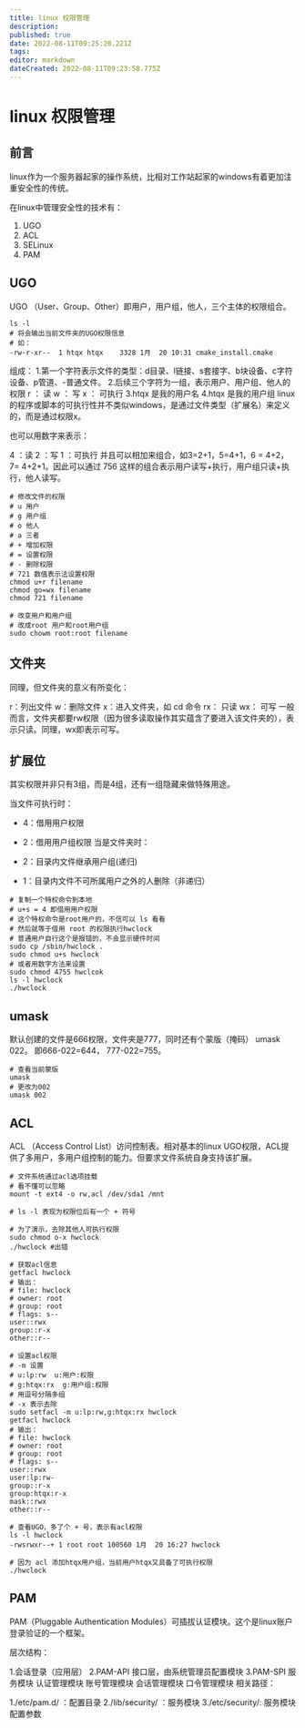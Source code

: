 ```yaml
---
title: linux 权限管理
description: 
published: true
date: 2022-08-11T09:25:20.221Z
tags: 
editor: markdown
dateCreated: 2022-08-11T09:23:58.775Z
---
```


# linux 权限管理
## 前言
linux作为一个服务器起家的操作系统，比相对工作站起家的windows有着更加注重安全性的传统。

在linux中管理安全性的技术有：
1. UGO
1. ACL
1. SELinux
1. PAM
## UGO
UGO （User、Group、Other）即用户，用户组，他人，三个主体的权限组合。
```
ls -l
# 将会输出当前文件夹的UGO权限信息
# 如：
-rw-r-xr--  1 htqx htqx    3328 1月  20 10:31 cmake_install.cmake
```
组成：
1.第一个字符表示文件的类型：d目录、l链接、s套接字、b块设备、c字符设备、p管道、-普通文件。
2.后续三个字符为一组，表示用户、用户组、他人的权限
r ： 读
w ： 写
x ： 可执行
3.htqx 是我的用户名
4.htqx 是我的用户组
linux的程序或脚本的可执行性并不类似windows，是通过文件类型（扩展名）来定义的，而是通过权限x。

也可以用数字来表示：

4 ：读
2 ：写
1 ：可执行
并且可以相加来组合，如3=2+1，5=4+1，6 = 4+2， 7= 4+2+1。因此可以通过 756 这样的组合表示用户读写+执行，用户组只读+执行，他人读写。
```
# 修改文件的权限
# u 用户
# g 用户组
# o 他人
# a 三者
# + 增加权限
# = 设置权限
# - 删除权限
# 721 数值表示法设置权限
chmod u+r filename
chmod go=wx filename
chmod 721 filename

# 改变用户和用户组
# 改成root 用户和root用户组
sudo chowm root:root filename
```
## 文件夹
同理，但文件夹的意义有所变化：

r：列出文件
w：删除文件
x：进入文件夹，如 cd 命令
rx： 只读
wx： 可写
一般而言，文件夹都要rw权限（因为很多读取操作其实蕴含了要进入该文件夹的），表示只读。同理，wx即表示可写。
## 扩展位
其实权限并非只有3组，而是4组，还有一组隐藏来做特殊用途。

当文件可执行时：

- 4：借用用户权限
- 2：借用用户组权限
当是文件夹时：

- 2：目录内文件继承用户组(递归)
- 1：目录内文件不可所属用户之外的人删除（非递归）
```
# 复制一个特权命令到本地
# u+s = 4 即借用用户权限
# 这个特权命令是root用户的，不信可以 ls 看看
# 然后就等于借用 root 的权限执行hwclock
# 普通用户自行这个是报错的，不会显示硬件时间
sudo cp /sbin/hwclock .
sudo chmod u+s hwclock 
# 或者用数字方法来设置
sudo chmod 4755 hwclcok
ls -l hwclock 
./hwclock
```
## umask
默认创建的文件是666权限，文件夹是777，同时还有个蒙版（掩码） umask 022。 即666-022=644， 777-022=755。
```
# 查看当前蒙版
umask
# 更改为002
umask 002
```
## ACL
ACL （Access Control List）访问控制表。相对基本的linux UGO权限，ACL提供了多用户，多用户组控制的能力。但要求文件系统自身支持该扩展。
```
# 文件系统通过acl选项挂载
# 看不懂可以忽略
mount -t ext4 -o rw,acl /dev/sda1 /mnt

# ls -l 表现为权限位后有一个 + 符号

# 为了演示，去除其他人可执行权限
sudo chmod o-x hwclock
./hwclock #出错

# 获取acl信息
getfacl hwclock
# 输出：
# file: hwclock
# owner: root
# group: root
# flags: s--
user::rwx
group::r-x
other::r--

# 设置acl权限
# -m 设置
# u:lp:rw  u:用户:权限
# g:htqx:rx  g:用户组:权限
# 用逗号分隔多组
# -x 表示去除
sudo setfacl -m u:lp:rw,g:htqx:rx hwclock
getfacl hwclock
# 输出：
# file: hwclock
# owner: root
# group: root
# flags: s--
user::rwx
user:lp:rw-
group::r-x
group:htqx:r-x
mask::rwx
other::r--

# 查看UGO，多了个 + 号，表示有acl权限
ls -l hwclock 
-rwsrwxr--+ 1 root root 100560 1月  20 16:27 hwclock

# 因为 acl 添加htqx用户组，当前用户htqx又具备了可执行权限
./hwclock
```
## PAM
PAM（Pluggable Authentication Modules）可插拔认证模块。这个是linux账户登录验证的一个框架。

层次结构：

1.会话登录（应用层）
2.PAM-API 接口层，由系统管理员配置模块
3.PAM-SPI 服务模块
认证管理模块
账号管理模块
会话管理模块
口令管理模块
相关路径：

1./etc/pam.d/ ：配置目录
2./lib/security/ ：服务模块
3./etc/security/: 服务模块配置参数